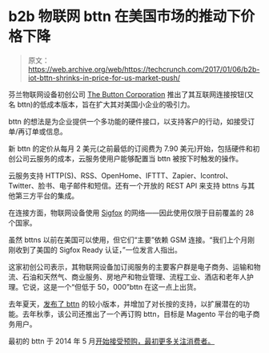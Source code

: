 # b2b 物联网 bttn 在美国市场的推动下价格下降 

> 原文：<https://web.archive.org/web/https://techcrunch.com/2017/01/06/b2b-iot-bttn-shrinks-in-price-for-us-market-push/>

芬兰物联网设备初创公司 [The Button Corporation](https://web.archive.org/web/20221025222814/https://bt.tn/) 推出了其互联网连接按钮(又名 bttn)的低成本版本，旨在扩大其对美国小企业的吸引力。

bttn 的想法是为企业提供一个多功能的硬件接口，以支持客户的行动，如接受订单/再订单或信息。

新 bttn 的定价从每月 2 美元(之前最低的订阅费为 7.90 美元)开始，包括硬件和初创公司云服务的成本，云服务使用户能够配置当 bttn 被按下时触发的操作。

云服务支持 HTTP(S)、RSS、OpenHome、IFTTT、Zapier、Icontrol、Twitter、脸书、电子邮件和短信。还有一个开放的 REST API 来支持 bttns 与其他第三方平台的集成。

在连接方面，物联网设备使用 [Sigfox](https://web.archive.org/web/20221025222814/https://beta.techcrunch.com/2016/11/18/french-iot-startup-sigfox-confirms-e150m-series-e-at-a-valuation-of-around-e600m/) 的网络——因此使用仅限于目前覆盖的 28 个国家。

虽然 bttns 以前在美国可以使用，但它们“主要”依赖 GSM 连接。“我们上个月刚刚收到了美国的 Sigfox Ready 认证，”一位发言人指出。

这家初创公司表示，其物联网设备加订阅服务的主要客户群是电子商务、运输和物流、石油和天然气、商业服务、房地产和物业管理、流程工业、酒店和老年人护理。它说，这是一个“但低于 50，000”bttn 在这一点上出货。

去年夏天，[发布了 bttn](https://web.archive.org/web/20221025222814/https://beta.techcrunch.com/2016/06/02/internet-connected-bttn-now-half-the-size-adds-long-press/) 的较小版本，并增加了对长按的支持，以扩展潜在的功能。去年秋季，该公司还推出了一个再订购 bttn，目标是 Magento 平台的电子商务用户。

最初的 bttn 于 2014 年 5 月[开始接受预购，最初更多关注消费者。](https://web.archive.org/web/20221025222814/https://beta.techcrunch.com/2014/05/27/bttn/)